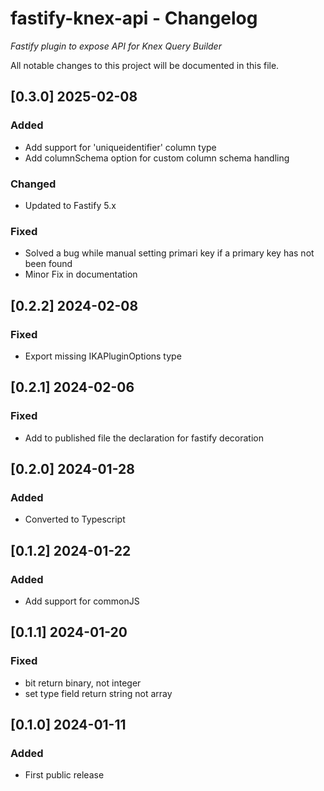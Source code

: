 # fastify-knex-api - Changelog

_Fastify plugin to expose API for Knex Query Builder_

All notable changes to this project will be documented in this file.

## [0.3.0] 2025-02-08

### Added

- Add support for 'uniqueidentifier' column type
- Add columnSchema option for custom column schema handling

### Changed

- Updated to Fastify 5.x

### Fixed

- Solved a bug while manual setting primari key if a primary key has not been found
- Minor Fix in documentation


## [0.2.2] 2024-02-08

### Fixed

- Export missing IKAPluginOptions type

## [0.2.1] 2024-02-06

### Fixed

- Add to published file the declaration for fastify decoration

## [0.2.0] 2024-01-28

### Added

- Converted to Typescript

## [0.1.2] 2024-01-22

### Added

- Add support for commonJS

## [0.1.1] 2024-01-20

### Fixed

- bit return binary, not integer
- set type field return string not array

## [0.1.0] 2024-01-11

### Added

- First public release

